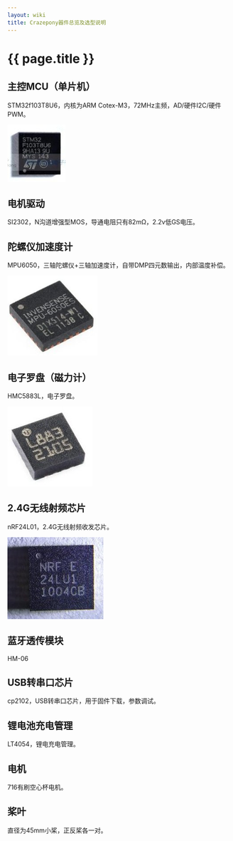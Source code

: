 ```yaml
---
layout: wiki
title: Crazepony器件总览及选型说明
---
```


# {{ page.title }}

## 主控MCU（单片机）
STM32f103T8U6，内核为ARM Cotex-M3，72MHz主频，AD/硬件I2C/硬件PWM。

![](/assets/img/stm32-ic.jpg)

## 电机驱动
SI2302，N沟道增强型MOS，导通电阻只有82mΩ，2.2v低GS电压。

## 陀螺仪加速度计
MPU6050，三轴陀螺仪+三轴加速度计，自带DMP四元数输出，内部温度补偿。

![](/assets/img/mpu-6050-ic.jpg)

## 电子罗盘（磁力计）
HMC5883L，电子罗盘。

![](/assets/img/HMC5883L-ic.jpg)

## 2.4G无线射频芯片
nRF24L01，2.4G无线射频收发芯片。

![](/assets/img/nRF24L01-ic.jpg)

## 蓝牙透传模块
HM-06

## USB转串口芯片
cp2102，USB转串口芯片，用于固件下载，参数调试。

## 锂电池充电管理
LT4054，锂电充电管理。

## 电机
716有刷空心杯电机。

## 桨叶
直径为45mm小桨，正反桨各一对。
